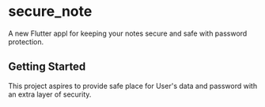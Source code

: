 # secure_note

A new Flutter appl for keeping your notes secure and safe with password protection.

## Getting Started

This project aspires to provide safe place for User's data and password with an extra layer of 
security.
